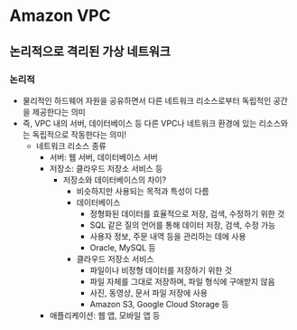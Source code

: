 # Amazon VPC

## 논리적으로 격리된 가상 네트워크

### 논리적

- 물리적인 하드웨어 자원을 공유하면서 다른 네트워크 리소스로부터 독립적인 공간을 제공한다는 의미
- 즉, VPC 내의 서버, 데이터베이스 등 다른 VPC나 네트워크 환경에 있는 리소스와는 독립적으로 작동한다는 의미!
    - 네트워크 리소스 종류
        - 서버: 웹 서버, 데이터베이스 서버
        - 저장소: 클라우드 저장소 서비스 등
            - 저장소와 데이터베이스의 차이?
                - 비슷하지만 사용되는 목적과 특성이 다름
                - 데이터베이스
                    - 정형화된 데이터를 효율적으로 저장, 검색, 수정하기 위한 것
                    - SQL 같은 질의 언어를 통해 데이터 저장, 검색, 수정 가능
                    - 사용자 정보, 주문 내역 등을 관리하는 데에 사용
                    - Oracle, MySQL 등
                - 클라우드 저장소 서비스
                    - 파일이나 비정형 데이터를 저장하기 위한 것
                    - 파일 자체를 그대로 저장하며, 파일 형식에 구애받지 않음
                    - 사진, 동영상, 문서 파일 저장에 사용
                    - Amazon S3, Google Cloud Storage 등
        - 애플리케이션: 웹 앱, 모바일 앱 등